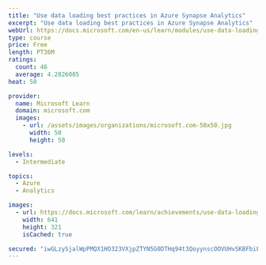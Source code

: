 ```yaml
---
title: "Use data loading best practices in Azure Synapse Analytics"
excerpt: "Use data loading best practices in Azure Synapse Analytics"
webUrl: https://docs.microsoft.com/en-us/learn/modules/use-data-loading-best-practices-azure-synapse-analytics/
type: course
price: Free
length: PT36M
ratings:
  count: 46
  average: 4.2826085
heat: 50

provider:
  name: Microsoft Learn
  domain: microsoft.com
  images:
    - url: /assets/images/organizations/microsoft.com-50x50.jpg
      width: 50
      height: 50

levels:
  - Intermediate

topics:
  - Azure
  - Analytics

images:
  - url: https://docs.microsoft.com/learn/achievements/use-data-loading-best-practices-in-azure-synapse-analytics-social.png
    width: 641
    height: 321
    isCached: true

secured: "iwGLzySjalWpPMQX1HO323VXjpZTYN5G0DTHq94t3QoyynscOOVUHvSKBFbiF+8EuAK5++aJd3PMZoCzPyzCLnWmvIMiqKWpbpoWgw2W7ntuu/TM+R+rD1j4cKiv2eoi6XJax4YyLfxaAny1oWgVeyfx0ESvYHOnvM0SG9jXUZkFo4gtx4aa36Bo3Sqbl1w9nepMVBjYJ5/xORbTRITEgZA5zUT5sUTdjSLUZMvuU7bI2pV8PEt4XeXfHstpFpPlbdzs23L8p+GyyUBNjJcsvqhopjOmQr9FtwKVgEu2tcXbslzwenXHkscygkdqMB8F0k5F2tbw+MlvTJcZ43b1WWXNq6sH8lFvOcZII+/mFSS9tYkOxUh5w0apFuoEXaV8uAhx/EWW2GbS+CxkuJ2b+Twu1Y9rr4nkca5SC4evPeA=;iztZiMG3/jTgXRaxMn0mdQ=="
---
```


